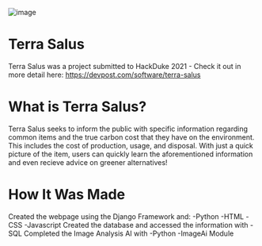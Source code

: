 ![image](https://user-images.githubusercontent.com/35084309/230799881-4f735680-558b-4c28-a7b4-40bf27b6e2c0.png)
# Terra Salus
Terra Salus was a project submitted to HackDuke 2021 - Check it out in more detail here: https://devpost.com/software/terra-salus
# What is Terra Salus?
Terra Salus seeks to inform the public with specific information regarding common items and the true carbon cost that they have on the environment. This includes the cost of production, usage, and disposal. With just a quick picture of the item, users can quickly learn the aforementioned information and even recieve advice on greener alternatives!
# How It Was Made
Created the webpage using the Django Framework and: -Python -HTML -CSS -Javascript
Created the database and accessed the information with -SQL
Completed the Image Analysis AI with -Python -ImageAi Module
